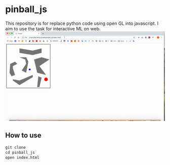 # pinball_js
This repository is for replace python code using open GL into javascript.
I aim to use the task for interactive ML on web.
![pinball on browser](./images/pinball_on_browser.gif)
## How to use
```
git clone 
cd pinball_js
open index.html
```
